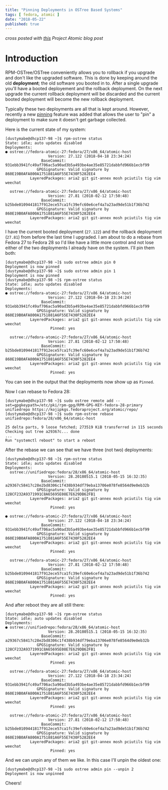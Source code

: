```yaml
---
title: "Pinning Deployments in OSTree Based Systems"
tags: [ fedora, atomic ]
date: "2018-05-22"
published: true
---
```


*cross posted with [this](http://www.projectatomic.io/blog/2018/05/pinning-deployments-ostree-based-systems/)
Project Atomic blog post*


# Introduction

RPM-OSTree/OSTree conveniently allows you to rollback if you upgrade
and don't like the upgraded software. This is done by keeping around
the old **deployment**; the old software you booted in to. After a
single upgrade you'll have a booted deployement and the rollback deployment.
On the next upgrade the current rollback deployment will be discarded and
the current booted deployment will become the new rollback deployment.

Typically these two deployments are all that is kept around. However,
recently a new [pinning](https://github.com/ostreedev/ostree/issues/1460)
feature was added that allows the user to
"pin" a deployment to make sure it doesn't get garbage collected.

Here is the current state of my system:

```nohighlight
[dustymabe@dhcp137-98 ~]$ rpm-ostree status
State: idle; auto updates disabled
Deployments:
● ostree://fedora-atomic-27:fedora/27/x86_64/atomic-host
                   Version: 27.122 (2018-04-18 23:34:24)
                BaseCommit: 931ebb3941fc49af706ac5a90ad3b5a493be4ae35e85721dabbfd966b1ecbf99
              GPGSignature: Valid signature by 860E19B0AFA800A1751881A6F55E7430F5282EE4
           LayeredPackages: aria2 git git-annex mosh pciutils tig vim weechat

  ostree://fedora-atomic-27:fedora/27/x86_64/atomic-host
                   Version: 27.81 (2018-02-12 17:50:48)
                BaseCommit: b25bde0109441817f912ece57ca1fc39efc60e6cef4a7a23ad9de51b1f36b742
              GPGSignature: Valid signature by 860E19B0AFA800A1751881A6F55E7430F5282EE4
           LayeredPackages: aria2 git git-annex mosh pciutils tig vim weechat
```

I have the current booted deployment (`27.122`) and the rollback deployment
(`27.81`) from before the last time I upgraded. I am about to do a rebase
from Fedora 27 to Fedora 28 so I'd like have a little more control and not lose
either of the two deployments I already have on the system. I'll pin them both:


```nohighlight
[dustymabe@dhcp137-98 ~]$ sudo ostree admin pin 0
Deployment is now pinned
[dustymabe@dhcp137-98 ~]$ sudo ostree admin pin 1
Deployment is now pinned
[dustymabe@dhcp137-98 ~]$ rpm-ostree status
State: idle; auto updates disabled
Deployments:
● ostree://fedora-atomic-27:fedora/27/x86_64/atomic-host
                   Version: 27.122 (2018-04-18 23:34:24)
                BaseCommit: 931ebb3941fc49af706ac5a90ad3b5a493be4ae35e85721dabbfd966b1ecbf99
              GPGSignature: Valid signature by 860E19B0AFA800A1751881A6F55E7430F5282EE4
           LayeredPackages: aria2 git git-annex mosh pciutils tig vim weechat
                    Pinned: yes

  ostree://fedora-atomic-27:fedora/27/x86_64/atomic-host
                   Version: 27.81 (2018-02-12 17:50:48)
                BaseCommit: b25bde0109441817f912ece57ca1fc39efc60e6cef4a7a23ad9de51b1f36b742
              GPGSignature: Valid signature by 860E19B0AFA800A1751881A6F55E7430F5282EE4
           LayeredPackages: aria2 git git-annex mosh pciutils tig vim weechat
                    Pinned: yes
```

You can see in the output that the deployments now show up
as `Pinned`.

Now I can rebase to Fedora 28:

```nohighlight
[dustymabe@dhcp137-98 ~]$ sudo ostree remote add --set=gpgkeypath=/etc/pki/rpm-gpg/RPM-GPG-KEY-fedora-28-primary unifiedrepo https://kojipkgs.fedoraproject.org/atomic/repo/
[dustymabe@dhcp137-98 ~]$ sudo rpm-ostree rebase unifiedrepo:fedora/28/x86_64/atomic-host

25 delta parts, 9 loose fetched; 273519 KiB transferred in 115 seconds
Checking out tree a29367c... done
...
Run "systemctl reboot" to start a reboot
```

After the rebase we can see that we have three (not two) deployments:

```nohighlight
[dustymabe@dhcp137-98 ~]$ rpm-ostree status
State: idle; auto updates disabled
Deployments:
  ostree://unifiedrepo:fedora/28/x86_64/atomic-host
                   Version: 28.20180515.1 (2018-05-15 16:32:35)
                BaseCommit: a29367c58417c28e2bd8306c1f438b934df79eba13706e078fe8564d9e0eb32b
              GPGSignature: Valid signature by 128CF232A9371991C8A65695E08E7E629DB62FB1
           LayeredPackages: aria2 git git-annex mosh pciutils tig vim weechat
                    Pinned: yes

● ostree://fedora-atomic-27:fedora/27/x86_64/atomic-host
                   Version: 27.122 (2018-04-18 23:34:24)
                BaseCommit: 931ebb3941fc49af706ac5a90ad3b5a493be4ae35e85721dabbfd966b1ecbf99
              GPGSignature: Valid signature by 860E19B0AFA800A1751881A6F55E7430F5282EE4
           LayeredPackages: aria2 git git-annex mosh pciutils tig vim weechat
                    Pinned: yes

  ostree://fedora-atomic-27:fedora/27/x86_64/atomic-host
                   Version: 27.81 (2018-02-12 17:50:48)
                BaseCommit: b25bde0109441817f912ece57ca1fc39efc60e6cef4a7a23ad9de51b1f36b742
              GPGSignature: Valid signature by 860E19B0AFA800A1751881A6F55E7430F5282EE4
           LayeredPackages: aria2 git git-annex mosh pciutils tig vim weechat
                    Pinned: yes
```

And after reboot they are all still there:

```nohighlight
[dustymabe@dhcp137-98 ~]$ rpm-ostree status
State: idle; auto updates disabled
Deployments:
● ostree://unifiedrepo:fedora/28/x86_64/atomic-host
                   Version: 28.20180515.1 (2018-05-15 16:32:35)
                BaseCommit: a29367c58417c28e2bd8306c1f438b934df79eba13706e078fe8564d9e0eb32b
              GPGSignature: Valid signature by 128CF232A9371991C8A65695E08E7E629DB62FB1
           LayeredPackages: aria2 git git-annex mosh pciutils tig vim weechat
                    Pinned: yes

  ostree://fedora-atomic-27:fedora/27/x86_64/atomic-host
                   Version: 27.122 (2018-04-18 23:34:24)
                BaseCommit: 931ebb3941fc49af706ac5a90ad3b5a493be4ae35e85721dabbfd966b1ecbf99
              GPGSignature: Valid signature by 860E19B0AFA800A1751881A6F55E7430F5282EE4
           LayeredPackages: aria2 git git-annex mosh pciutils tig vim weechat
                    Pinned: yes

  ostree://fedora-atomic-27:fedora/27/x86_64/atomic-host
                   Version: 27.81 (2018-02-12 17:50:48)
                BaseCommit: b25bde0109441817f912ece57ca1fc39efc60e6cef4a7a23ad9de51b1f36b742
              GPGSignature: Valid signature by 860E19B0AFA800A1751881A6F55E7430F5282EE4
           LayeredPackages: aria2 git git-annex mosh pciutils tig vim weechat
                    Pinned: yes
```

And we can unpin any of them we like. In this case I'll unpin the oldest one:

```nohighlight
[dustymabe@dhcp137-98 ~]$ sudo ostree admin pin --unpin 2 
Deployment is now unpinned
```

Cheers!
